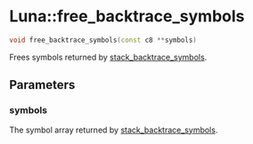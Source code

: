 # Luna::free_backtrace_symbols

```c++
void free_backtrace_symbols(const c8 **symbols)
```

Frees symbols returned by [stack_backtrace_symbols](group___runtime_debug_1ga324df6b7f702c0c036aec3922ab831c3.md). 

## Parameters
### symbols
The symbol array returned by [stack_backtrace_symbols](group___runtime_debug_1ga324df6b7f702c0c036aec3922ab831c3.md). 

